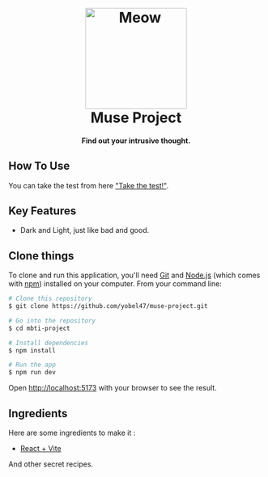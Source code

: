 
<h1 align="center">
  <br>
  <a href="http://muse.kurobell.web.id"><img src="https://raw.githubusercontent.com/yobel47/muse-project/public/Muse.png" alt="Meow" width="200"></a>
  <br>
  Muse Project
  <br>
</h1>

<h4 align="center">Find out your intrusive thought.</h4>


## How To Use

You can take the test from here ["Take the test!"](https://muse.kurobell.web.id).

## Key Features

* Dark and Light, just like bad and good.

## Clone things

To clone and run this application, you'll need [Git](https://git-scm.com) and [Node.js](https://nodejs.org/en/download/) (which comes with [npm](http://npmjs.com)) installed on your computer. From your command line:

```bash
# Clone this repository
$ git clone https://github.com/yobel47/muse-project.git

# Go into the repository
$ cd mbti-project

# Install dependencies
$ npm install

# Run the app
$ npm run dev
```

Open [http://localhost:5173](http://localhost:5173) with your browser to see the result.

## Ingredients

Here are some ingredients to make it :

- [React + Vite]([https://react.dev/])

And other secret recipes.

